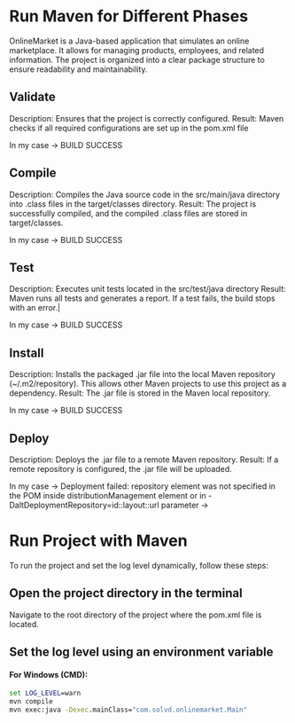 # Run Maven for Different Phases
OnlineMarket is a Java-based application that simulates an online marketplace. It allows for managing products, employees, and related information. The project is organized into a clear package structure to ensure readability and maintainability.

## Validate
Description: Ensures that the project is correctly configured.
Result: Maven checks if all required configurations are set up in the pom.xml file

In my case -> BUILD SUCCESS

## Compile
Description: Compiles the Java source code in the src/main/java directory into .class files in the target/classes directory.
Result: The project is successfully compiled, and the compiled .class files are stored in target/classes.

In my case -> BUILD SUCCESS

## Test
Description: Executes unit tests located in the src/test/java directory
Result: Maven runs all tests and generates a report. If a test fails, the build stops with an error.|

In my case -> BUILD SUCCESS

## Install
Description: Installs the packaged .jar file into the local Maven repository (~/.m2/repository). This allows other Maven projects to use this project as a dependency.
Result: The .jar file is stored in the Maven local repository.

In my case -> BUILD SUCCESS

## Deploy
Description: Deploys the .jar file to a remote Maven repository.
Result: If a remote repository is configured, the .jar file will be uploaded.

In my case -> Deployment failed: repository element was not specified in the POM inside distributionManagement element or in -DaltDeploymentRepository=id::layout::url parameter ->

# Run Project with Maven
To run the project and set the log level dynamically, follow these steps:

## Open the project directory in the terminal
Navigate to the root directory of the project where the pom.xml file is located.

## Set the log level using an environment variable

#### For Windows (CMD):
```cmd
set LOG_LEVEL=warn
mvn compile
mvn exec:java -Dexec.mainClass="com.solvd.onlinemarket.Main"


